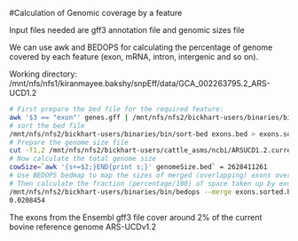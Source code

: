 #Calculation of Genomic coverage by a feature

Input files needed are gff3 annotation file and genomic sizes file

We can use awk and BEDOPS for calculating the percentage of genome covered by each feature (exon, mRNA, intron, intergenic and so on).

Working directory: /mnt/nfs/nfs1/kiranmayee.bakshy/snpEff/data/GCA_002263795.2_ARS-UCD1.2

```bash
# First prepare the bed file for the required feature:
awk '$3 == "exon"' genes.gff | /mnt/nfs/nfs2/bickhart-users/binaries/bin/convert2bed -i gff - -d > exons.bed
# sort the bed file
/mnt/nfs/nfs2/bickhart-users/binaries/bin/sort-bed exons.bed > exons.sorted.bed
# Prepare the genome size file 
cut -f1,2 /mnt/nfs/nfs2/bickhart-users/cattle_asms/ncbi/ARSUCD1.2.current_ref.fa.fai > genomeSize.bed
# Now calculate the total genome size
cowSize=`awk '{s+=$2;}END{print s;}' genomeSize.bed` = 2628411261
# Use BEDOPS bedmap to map the sizes of merged (overlapping) exons over the current genomic space. 
# Then calculate the fraction (percentage/100) of space taken up by exons by dividing by the size of the genome build
/mnt/nfs/nfs2/bickhart-users/binaries/bin/bedops --merge exons.sorted.bed | /mnt/nfs/nfs2/bickhart-users/binaries/bin/bedmap --echo-ref-size - genomeSize.bed | awk '{s+=$1;}END{print s/2628411261;}'
0.0208454
```

The exons from the Ensembl gff3 file cover around 2% of the current bovine reference genome ARS-UCDv1.2
